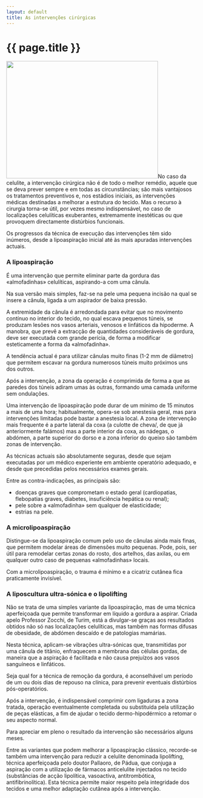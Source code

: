 ```yaml
---
layout: default
title: As intervenções cirúrgicas
---
```


# {{ page.title }}

<img src="{{ site.url }}/assets/2011/06/as-intervencoes-cirurgicas.jpg" alt="" title="as-intervencoes-cirurgicas" width="400" height="309" class="alignleft size-full wp-image-82" />No caso da celulite, a intervenção cirúrgica não é de todo o melhor remédio, aquele que se deva prever sempre e em todas as circunstâncias; são mais vantajosos os tratamentos preventivos e, nos estádios iniciais, as intervenções médicas destinadas a melhorar a estrutura do tecido. Mas o recurso à cirurgia torna-se útil, por vezes mesmo indispensável, no caso de localizações celulíticas exuberantes, extremamente inestéticas ou que provoquem directamente distúrbios funcionais.

Os progressos da técnica de execução das intervenções têm sido inúmeros, desde a lipoaspiração inicial até às mais apuradas intervenções actuais.
<h3>A lipoaspiração</h3>
É uma intervenção que permite eliminar parte da gordura das «almofadinhas» celulíticas, aspirando-a com uma cânula.

Na sua versão mais simples, faz-se na pele uma pequena incisão na qual se insere a cânula, ligada a um aspirador de baixa pressão.

A extremidade da cânula é arredondada para evitar que no movimento contínuo no interior do tecido, no qual escava pequenos túneis, se produzam lesões nos vasos arteriais, venosos e linfáticos da hipoderme. A manobra, que prevê a extracção de quantidades consideráveis de gordura, deve ser executada com grande perícia, de forma a modificar esteticamente a forma da «almofadinha».

A tendência actual é para utilizar cânulas muito finas (1-2 mm de diâmetro) que permitem escavar na gordura numerosos túneis muito próximos uns dos outros.

Após a intervenção, a zona da operação é comprimida de forma a que as paredes dos túneis adiram umas às outras, formando uma camada uniforme sem ondulações.

Uma intervenção de lipoaspiração pode durar de um mínimo de 15 minutos a mais de uma hora; habitualmente, opera-se sob anestesia geral, mas para intervenções limitadas pode bastar a anestesia local. A zona de intervenção mais frequente é a parte lateral da coxa (a culotte de cheva/, de que já anteriormente falámos) mas a parte interior da coxa, as nádegas, o abdómen, a parte superior do dorso e a zona inferior do queixo são também zonas de intervenção.

As técnicas actuais são absolutamente seguras, desde que sejam executadas por um médico experiente em ambiente operatório adequado, e desde que precedidas pelos necessários exames gerais.

Entre as contra-indicações, as principais são:
<ul>
  <li>doenças graves que comprometam o estado geral (cardiopatias, flebopatias graves, diabetes, insuficiência hepática ou renal);</li>
  <li>pele sobre a «almofadinha» sem qualquer de elasticidade;</li>
  <li>estrias na pele.</li>
</ul>
<h3>A microlipoaspiração</h3>
Distingue-se da lipoaspiração comum pelo uso de cânulas ainda mais finas, que permitem modelar áreas de dimensões muito pequenas. Pode, pois, ser útil para remodelar certas zonas do rosto, dos artelhos, das axilas, ou em qualquer outro caso de pequenas «almofadinhas» locais.

Com a microlipoaspiração, o trauma é mínimo e a cicatriz cutânea fica praticamente invisível.
<h3>A liposcultura ultra-sónica e o lipolifting</h3>
Não se trata de uma simples variante da lipoaspiração, mas de uma técnica aperfeiçoada que permite transformar em líquido a gordura a aspirar. Criada apelo Professor Zocchi, de Turim, está a divulgar-se graças aos resultados obtidos não só nas localizações celulíticas, mas também nas formas difusas de obesidade, de abdómen descaído e de patologias mamárias.

Nesta técnica, aplicam-se vibrações ultra-sónicas que, transmitidas por uma cânula de titânio, enfraquecem a membrana das células gordas, de maneira que a aspiração é facilitada e não causa prejuízos aos vasos sanguíneos e linfáticos.

Seja qual for a técnica de remoção da gordura, é aconselhável um período de um ou dois dias de repouso na clínica, para prevenir eventuais distúrbios pós-operatórios.

Após a intervenção, é indispensável comprimir com ligaduras a zona tratada, operação eventualmente completada ou substituída pela utilização de peças elásticas, a fim de ajudar o tecido dermo-hipodérmico a retomar o seu aspecto normal.

Para apreciar em pleno o resultado da intervenção são necessários alguns meses.

Entre as variantes que podem melhorar a lipoaspiração clássico, recorde-se também uma intervenção para reduzir a celulite denominada lipolifting, técnica aperfeiçoada pelo doutor Pallaoro, de Pádua, que conjuga a aspiração com a utilização de fármacos anticelulite injectados no tecido (substâncias de acção lipolítica, vasoactiva, antitrombótica, antifibrinolítica). Esta técnica permite maior respeito pela integridade dos tecidos e uma melhor adaptação cutânea após a intervenção.
